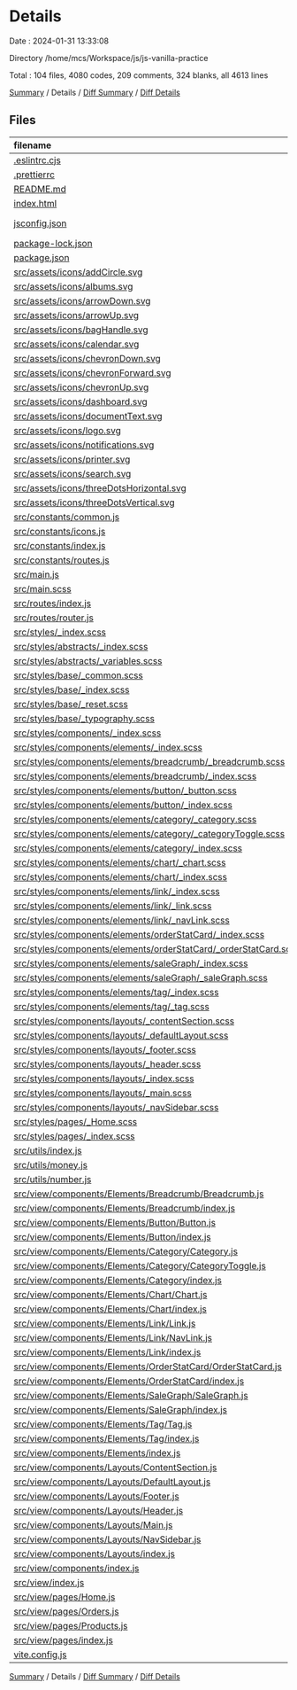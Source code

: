 # Details

Date : 2024-01-31 13:33:08

Directory /home/mcs/Workspace/js/js-vanilla-practice

Total : 104 files,  4080 codes, 209 comments, 324 blanks, all 4613 lines

[Summary](results.md) / Details / [Diff Summary](diff.md) / [Diff Details](diff-details.md)

## Files
| filename | language | code | comment | blank | total |
| :--- | :--- | ---: | ---: | ---: | ---: |
| [.eslintrc.cjs](/.eslintrc.cjs) | JavaScript | 23 | 0 | 1 | 24 |
| [.prettierrc](/.prettierrc) | JSON | 12 | 0 | 1 | 13 |
| [README.md](/README.md) | Markdown | 15 | 0 | 9 | 24 |
| [index.html](/index.html) | HTML | 13 | 0 | 1 | 14 |
| [jsconfig.json](/jsconfig.json) | JSON with Comments | 8 | 0 | 1 | 9 |
| [package-lock.json](/package-lock.json) | JSON | 2,584 | 0 | 1 | 2,585 |
| [package.json](/package.json) | JSON | 32 | 0 | 1 | 33 |
| [src/assets/icons/addCircle.svg](/src/assets/icons/addCircle.svg) | XML | 5 | 0 | 0 | 5 |
| [src/assets/icons/albums.svg](/src/assets/icons/albums.svg) | XML | 5 | 0 | 0 | 5 |
| [src/assets/icons/arrowDown.svg](/src/assets/icons/arrowDown.svg) | XML | 3 | 0 | 0 | 3 |
| [src/assets/icons/arrowUp.svg](/src/assets/icons/arrowUp.svg) | XML | 3 | 0 | 0 | 3 |
| [src/assets/icons/bagHandle.svg](/src/assets/icons/bagHandle.svg) | XML | 4 | 0 | 0 | 4 |
| [src/assets/icons/calendar.svg](/src/assets/icons/calendar.svg) | XML | 14 | 0 | 0 | 14 |
| [src/assets/icons/chevronDown.svg](/src/assets/icons/chevronDown.svg) | XML | 3 | 0 | 0 | 3 |
| [src/assets/icons/chevronForward.svg](/src/assets/icons/chevronForward.svg) | XML | 3 | 0 | 0 | 3 |
| [src/assets/icons/chevronUp.svg](/src/assets/icons/chevronUp.svg) | XML | 3 | 0 | 0 | 3 |
| [src/assets/icons/dashboard.svg](/src/assets/icons/dashboard.svg) | XML | 3 | 0 | 0 | 3 |
| [src/assets/icons/documentText.svg](/src/assets/icons/documentText.svg) | XML | 4 | 0 | 0 | 4 |
| [src/assets/icons/logo.svg](/src/assets/icons/logo.svg) | XML | 4 | 0 | 0 | 4 |
| [src/assets/icons/notifications.svg](/src/assets/icons/notifications.svg) | XML | 3 | 0 | 0 | 3 |
| [src/assets/icons/printer.svg](/src/assets/icons/printer.svg) | XML | 3 | 0 | 0 | 3 |
| [src/assets/icons/search.svg](/src/assets/icons/search.svg) | XML | 3 | 0 | 0 | 3 |
| [src/assets/icons/threeDotsHorizontal.svg](/src/assets/icons/threeDotsHorizontal.svg) | XML | 3 | 0 | 0 | 3 |
| [src/assets/icons/threeDotsVertical.svg](/src/assets/icons/threeDotsVertical.svg) | XML | 3 | 0 | 0 | 3 |
| [src/constants/common.js](/src/constants/common.js) | JavaScript | 5 | 0 | 2 | 7 |
| [src/constants/icons.js](/src/constants/icons.js) | JavaScript | 63 | 0 | 3 | 66 |
| [src/constants/index.js](/src/constants/index.js) | JavaScript | 3 | 0 | 1 | 4 |
| [src/constants/routes.js](/src/constants/routes.js) | JavaScript | 10 | 0 | 2 | 12 |
| [src/main.js](/src/main.js) | JavaScript | 3 | 1 | 2 | 6 |
| [src/main.scss](/src/main.scss) | SCSS | 1 | 0 | 1 | 2 |
| [src/routes/index.js](/src/routes/index.js) | JavaScript | 1 | 0 | 1 | 2 |
| [src/routes/router.js](/src/routes/router.js) | JavaScript | 14 | 0 | 3 | 17 |
| [src/styles/_index.scss](/src/styles/_index.scss) | SCSS | 4 | 0 | 1 | 5 |
| [src/styles/abstracts/_index.scss](/src/styles/abstracts/_index.scss) | SCSS | 1 | 0 | 1 | 2 |
| [src/styles/abstracts/_variables.scss](/src/styles/abstracts/_variables.scss) | SCSS | 18 | 3 | 3 | 24 |
| [src/styles/base/_common.scss](/src/styles/base/_common.scss) | SCSS | 13 | 0 | 3 | 16 |
| [src/styles/base/_index.scss](/src/styles/base/_index.scss) | SCSS | 3 | 0 | 1 | 4 |
| [src/styles/base/_reset.scss](/src/styles/base/_reset.scss) | SCSS | 18 | 0 | 4 | 22 |
| [src/styles/base/_typography.scss](/src/styles/base/_typography.scss) | SCSS | 22 | 8 | 7 | 37 |
| [src/styles/components/_index.scss](/src/styles/components/_index.scss) | SCSS | 2 | 0 | 1 | 3 |
| [src/styles/components/elements/_index.scss](/src/styles/components/elements/_index.scss) | SCSS | 8 | 0 | 1 | 9 |
| [src/styles/components/elements/breadcrumb/_breadcrumb.scss](/src/styles/components/elements/breadcrumb/_breadcrumb.scss) | SCSS | 21 | 0 | 5 | 26 |
| [src/styles/components/elements/breadcrumb/_index.scss](/src/styles/components/elements/breadcrumb/_index.scss) | SCSS | 1 | 0 | 1 | 2 |
| [src/styles/components/elements/button/_button.scss](/src/styles/components/elements/button/_button.scss) | SCSS | 37 | 0 | 9 | 46 |
| [src/styles/components/elements/button/_index.scss](/src/styles/components/elements/button/_index.scss) | SCSS | 1 | 0 | 1 | 2 |
| [src/styles/components/elements/category/_category.scss](/src/styles/components/elements/category/_category.scss) | SCSS | 8 | 0 | 2 | 10 |
| [src/styles/components/elements/category/_categoryToggle.scss](/src/styles/components/elements/category/_categoryToggle.scss) | SCSS | 16 | 0 | 3 | 19 |
| [src/styles/components/elements/category/_index.scss](/src/styles/components/elements/category/_index.scss) | SCSS | 2 | 0 | 1 | 3 |
| [src/styles/components/elements/chart/_chart.scss](/src/styles/components/elements/chart/_chart.scss) | SCSS | 2 | 0 | 1 | 3 |
| [src/styles/components/elements/chart/_index.scss](/src/styles/components/elements/chart/_index.scss) | SCSS | 1 | 0 | 1 | 2 |
| [src/styles/components/elements/link/_index.scss](/src/styles/components/elements/link/_index.scss) | SCSS | 2 | 0 | 1 | 3 |
| [src/styles/components/elements/link/_link.scss](/src/styles/components/elements/link/_link.scss) | SCSS | 5 | 0 | 0 | 5 |
| [src/styles/components/elements/link/_navLink.scss](/src/styles/components/elements/link/_navLink.scss) | SCSS | 13 | 0 | 2 | 15 |
| [src/styles/components/elements/orderStatCard/_index.scss](/src/styles/components/elements/orderStatCard/_index.scss) | SCSS | 1 | 0 | 1 | 2 |
| [src/styles/components/elements/orderStatCard/_orderStatCard.scss](/src/styles/components/elements/orderStatCard/_orderStatCard.scss) | SCSS | 46 | 0 | 9 | 55 |
| [src/styles/components/elements/saleGraph/_index.scss](/src/styles/components/elements/saleGraph/_index.scss) | SCSS | 1 | 0 | 1 | 2 |
| [src/styles/components/elements/saleGraph/_saleGraph.scss](/src/styles/components/elements/saleGraph/_saleGraph.scss) | SCSS | 25 | 0 | 5 | 30 |
| [src/styles/components/elements/tag/_index.scss](/src/styles/components/elements/tag/_index.scss) | SCSS | 1 | 0 | 1 | 2 |
| [src/styles/components/elements/tag/_tag.scss](/src/styles/components/elements/tag/_tag.scss) | SCSS | 16 | 0 | 2 | 18 |
| [src/styles/components/layouts/_contentSection.scss](/src/styles/components/layouts/_contentSection.scss) | SCSS | 5 | 0 | 0 | 5 |
| [src/styles/components/layouts/_defaultLayout.scss](/src/styles/components/layouts/_defaultLayout.scss) | SCSS | 10 | 0 | 2 | 12 |
| [src/styles/components/layouts/_footer.scss](/src/styles/components/layouts/_footer.scss) | SCSS | 17 | 0 | 4 | 21 |
| [src/styles/components/layouts/_header.scss](/src/styles/components/layouts/_header.scss) | SCSS | 8 | 0 | 1 | 9 |
| [src/styles/components/layouts/_index.scss](/src/styles/components/layouts/_index.scss) | SCSS | 6 | 0 | 1 | 7 |
| [src/styles/components/layouts/_main.scss](/src/styles/components/layouts/_main.scss) | SCSS | 10 | 0 | 2 | 12 |
| [src/styles/components/layouts/_navSidebar.scss](/src/styles/components/layouts/_navSidebar.scss) | SCSS | 16 | 0 | 2 | 18 |
| [src/styles/pages/_Home.scss](/src/styles/pages/_Home.scss) | SCSS | 19 | 0 | 4 | 23 |
| [src/styles/pages/_index.scss](/src/styles/pages/_index.scss) | SCSS | 1 | 0 | 1 | 2 |
| [src/utils/index.js](/src/utils/index.js) | JavaScript | 2 | 0 | 1 | 3 |
| [src/utils/money.js](/src/utils/money.js) | JavaScript | 7 | 1 | 1 | 9 |
| [src/utils/number.js](/src/utils/number.js) | JavaScript | 4 | 1 | 1 | 6 |
| [src/view/components/Elements/Breadcrumb/Breadcrumb.js](/src/view/components/Elements/Breadcrumb/Breadcrumb.js) | JavaScript | 27 | 10 | 9 | 46 |
| [src/view/components/Elements/Breadcrumb/index.js](/src/view/components/Elements/Breadcrumb/index.js) | JavaScript | 1 | 0 | 1 | 2 |
| [src/view/components/Elements/Button/Button.js](/src/view/components/Elements/Button/Button.js) | JavaScript | 48 | 12 | 8 | 68 |
| [src/view/components/Elements/Button/index.js](/src/view/components/Elements/Button/index.js) | JavaScript | 1 | 0 | 1 | 2 |
| [src/view/components/Elements/Category/Category.js](/src/view/components/Elements/Category/Category.js) | JavaScript | 19 | 5 | 7 | 31 |
| [src/view/components/Elements/Category/CategoryToggle.js](/src/view/components/Elements/Category/CategoryToggle.js) | JavaScript | 71 | 13 | 15 | 99 |
| [src/view/components/Elements/Category/index.js](/src/view/components/Elements/Category/index.js) | JavaScript | 2 | 0 | 1 | 3 |
| [src/view/components/Elements/Chart/Chart.js](/src/view/components/Elements/Chart/Chart.js) | JavaScript | 150 | 31 | 23 | 204 |
| [src/view/components/Elements/Chart/index.js](/src/view/components/Elements/Chart/index.js) | JavaScript | 1 | 0 | 1 | 2 |
| [src/view/components/Elements/Link/Link.js](/src/view/components/Elements/Link/Link.js) | JavaScript | 16 | 9 | 5 | 30 |
| [src/view/components/Elements/Link/NavLink.js](/src/view/components/Elements/Link/NavLink.js) | JavaScript | 47 | 22 | 13 | 82 |
| [src/view/components/Elements/Link/index.js](/src/view/components/Elements/Link/index.js) | JavaScript | 2 | 0 | 1 | 3 |
| [src/view/components/Elements/OrderStatCard/OrderStatCard.js](/src/view/components/Elements/OrderStatCard/OrderStatCard.js) | JavaScript | 60 | 15 | 20 | 95 |
| [src/view/components/Elements/OrderStatCard/index.js](/src/view/components/Elements/OrderStatCard/index.js) | JavaScript | 1 | 0 | 1 | 2 |
| [src/view/components/Elements/SaleGraph/SaleGraph.js](/src/view/components/Elements/SaleGraph/SaleGraph.js) | JavaScript | 80 | 19 | 22 | 121 |
| [src/view/components/Elements/SaleGraph/index.js](/src/view/components/Elements/SaleGraph/index.js) | JavaScript | 1 | 0 | 1 | 2 |
| [src/view/components/Elements/Tag/Tag.js](/src/view/components/Elements/Tag/Tag.js) | JavaScript | 16 | 16 | 4 | 36 |
| [src/view/components/Elements/Tag/index.js](/src/view/components/Elements/Tag/index.js) | JavaScript | 1 | 0 | 1 | 2 |
| [src/view/components/Elements/index.js](/src/view/components/Elements/index.js) | JavaScript | 8 | 0 | 1 | 9 |
| [src/view/components/Layouts/ContentSection.js](/src/view/components/Layouts/ContentSection.js) | JavaScript | 10 | 10 | 1 | 21 |
| [src/view/components/Layouts/DefaultLayout.js](/src/view/components/Layouts/DefaultLayout.js) | JavaScript | 22 | 4 | 7 | 33 |
| [src/view/components/Layouts/Footer.js](/src/view/components/Layouts/Footer.js) | JavaScript | 43 | 2 | 9 | 54 |
| [src/view/components/Layouts/Header.js](/src/view/components/Layouts/Header.js) | JavaScript | 45 | 5 | 10 | 60 |
| [src/view/components/Layouts/Main.js](/src/view/components/Layouts/Main.js) | JavaScript | 28 | 6 | 8 | 42 |
| [src/view/components/Layouts/NavSidebar.js](/src/view/components/Layouts/NavSidebar.js) | JavaScript | 50 | 8 | 10 | 68 |
| [src/view/components/Layouts/index.js](/src/view/components/Layouts/index.js) | JavaScript | 6 | 0 | 1 | 7 |
| [src/view/components/index.js](/src/view/components/index.js) | JavaScript | 2 | 0 | 1 | 3 |
| [src/view/index.js](/src/view/index.js) | JavaScript | 2 | 0 | 1 | 3 |
| [src/view/pages/Home.js](/src/view/pages/Home.js) | JavaScript | 33 | 8 | 12 | 53 |
| [src/view/pages/Orders.js](/src/view/pages/Orders.js) | JavaScript | 12 | 0 | 4 | 16 |
| [src/view/pages/Products.js](/src/view/pages/Products.js) | JavaScript | 12 | 0 | 4 | 16 |
| [src/view/pages/index.js](/src/view/pages/index.js) | JavaScript | 3 | 0 | 1 | 4 |
| [vite.config.js](/vite.config.js) | JavaScript | 11 | 0 | 2 | 13 |

[Summary](results.md) / Details / [Diff Summary](diff.md) / [Diff Details](diff-details.md)